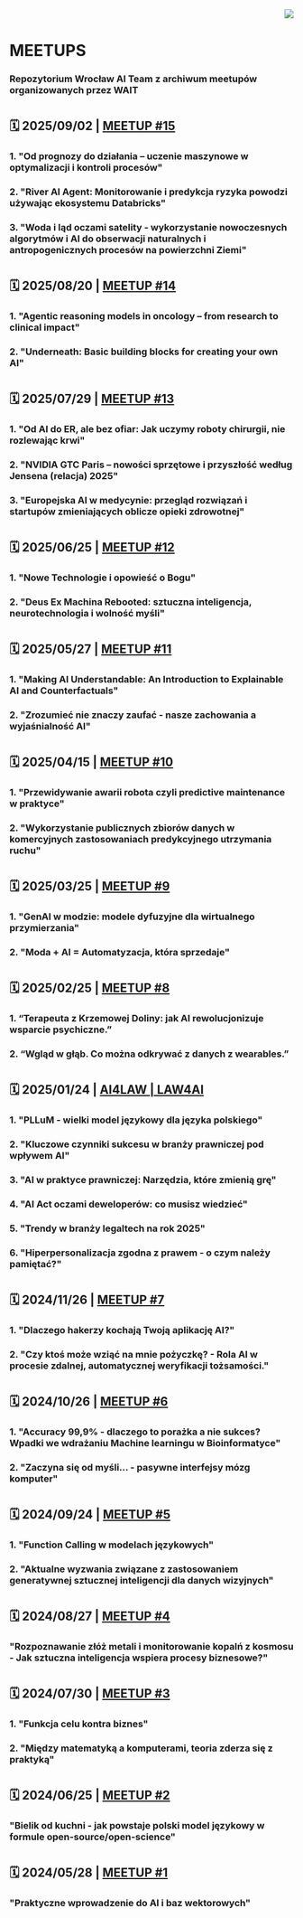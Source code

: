 <img align="right" src="https://visitor-badge.laobi.icu/badge?page_id=wait-wro.meetups"/>
<br>

# MEETUPS
### Repozytorium Wrocław AI Team z archiwum meetupów organizowanych przez WAIT

#
## 🗓️  2025/09/02 | [MEETUP #15](https://github.com/wait-wro/meetups/blob/main/meetups/015Meetup.md)

### 1. "Od prognozy do działania – uczenie maszynowe w optymalizacji i kontroli procesów"
### 2. "River AI Agent: Monitorowanie i predykcja ryzyka powodzi używając ekosystemu Databricks"
### 3. "Woda i ląd oczami satelity - wykorzystanie nowoczesnych algorytmów i AI do obserwacji naturalnych i antropogenicznych procesów na powierzchni Ziemi"

#
## 🗓️  2025/08/20 | [MEETUP #14](https://github.com/wait-wro/meetups/blob/main/meetups/014Meetup.md)

### 1. "Agentic reasoning models in oncology – from research to clinical impact"
### 2. "Underneath: Basic building blocks for creating your own AI"

#
## 🗓️  2025/07/29 | [MEETUP #13](https://github.com/wait-wro/meetups/blob/main/meetups/013Meetup.md)

### 1. "Od AI do ER, ale bez ofiar: Jak uczymy roboty chirurgii, nie rozlewając krwi"
### 2. "NVIDIA GTC Paris – nowości sprzętowe i przyszłość według Jensena (relacja) 2025"
### 3. "Europejska AI w medycynie: przegląd rozwiązań i startupów zmieniających oblicze opieki zdrowotnej"

#
## 🗓️  2025/06/25 | [MEETUP #12](https://github.com/wait-wro/meetups/blob/main/meetups/012Meetup.md)

### 1. "Nowe Technologie i opowieść o Bogu"
### 2. "Deus Ex Machina Rebooted: sztuczna inteligencja, neurotechnologia i wolność myśli"

#
## 🗓️  2025/05/27 | [MEETUP #11](https://github.com/wait-wro/meetups/blob/main/meetups/011Meetup.md)

### 1. "Making AI Understandable: An Introduction to Explainable AI and Counterfactuals"
### 2. "Zrozumieć nie znaczy zaufać - nasze zachowania a wyjaśnialność AI"

#
## 🗓️  2025/04/15 | [MEETUP #10](https://github.com/wait-wro/meetups/blob/main/meetups/010Meetup.md)

### 1. "Przewidywanie awarii robota czyli predictive maintenance w praktyce"
### 2. "Wykorzystanie publicznych zbiorów danych w komercyjnych zastosowaniach predykcyjnego utrzymania ruchu"

#
## 🗓️  2025/03/25 | [MEETUP #9](https://github.com/wait-wro/meetups/blob/main/meetups/009Meetup.md)

### 1. "GenAI w modzie: modele dyfuzyjne dla wirtualnego przymierzania"
### 2. "Moda + AI = Automatyzacja, która sprzedaje"

#
## 🗓️  2025/02/25 | [MEETUP #8](https://github.com/wait-wro/meetups/blob/main/meetups/008Meetup.md)

### 1. “Terapeuta z Krzemowej Doliny: jak AI rewolucjonizuje wsparcie psychiczne.”
### 2. “Wgląd w głąb. Co można odkrywać z danych z wearables.”

#
## 🗓️  2025/01/24 | [AI4LAW | LAW4AI](https://github.com/wait-wro/meetups/blob/main/meetups/AI4LAW_LAW4AI.md)
### 1. "PLLuM - wielki model językowy dla języka polskiego"
### 2. "Kluczowe czynniki sukcesu w branży prawniczej pod wpływem AI"
### 3. "AI w praktyce prawniczej: Narzędzia, które zmienią grę"
### 4. "AI Act oczami deweloperów: co musisz wiedzieć"
### 5. "Trendy w branży legaltech na rok 2025"
### 6. "Hiperpersonalizacja zgodna z prawem - o czym należy pamiętać?"

#
## 🗓️  2024/11/26 | [MEETUP #7](https://github.com/wait-wro/meetups/blob/main/meetups/007Meetup.md)
### 1. "Dlaczego hakerzy kochają Twoją aplikację AI?"
### 2. "Czy ktoś może wziąć na mnie pożyczkę? - Rola AI w procesie zdalnej, automatycznej weryfikacji tożsamości."

#
## 🗓️  2024/10/26 | [MEETUP #6](https://github.com/wait-wro/meetups/blob/006Meetup/meetups/006Meetup.md)
### 1. "Accuracy 99,9% - dlaczego to porażka a nie sukces? Wpadki we wdrażaniu Machine learningu w Bioinformatyce"
### 2. "Zaczyna się od myśli… - pasywne interfejsy mózg komputer"

#
## 🗓️  2024/09/24 | [MEETUP #5](https://github.com/wait-wro/meetups/blob/005Meetup/meetups/005Meetup.md)
### 1. "Function Calling w modelach językowych"
### 2. "Aktualne wyzwania związane z zastosowaniem generatywnej sztucznej inteligencji dla danych wizyjnych"

#
## 🗓️  2024/08/27 | [MEETUP #4](https://github.com/wait-wro/meetups/blob/004Meetup/meetups/004Meetup.md)
### "Rozpoznawanie złóż metali i monitorowanie kopalń z kosmosu - Jak sztuczna inteligencja wspiera procesy biznesowe?"

#
## 🗓️  2024/07/30 | [MEETUP #3](https://github.com/wait-wro/meetups/blob/003Meetup/meetups/003Meetup.md)
### 1. "Funkcja celu kontra biznes"
### 2. "Między matematyką a komputerami, teoria zderza się z praktyką"

#
## 🗓️ 2024/06/25 | [MEETUP #2](https://github.com/wait-wro/meetups/blob/main/meetups/002Meetup.md)
### "Bielik od kuchni - jak powstaje polski model językowy w formule open-source/open-science"

#
## 🗓️ 2024/05/28 | [MEETUP #1](https://github.com/wait-wro/meetups/blob/main/meetups/001Meetup.md)
### "Praktyczne wprowadzenie do AI i baz wektorowych"
